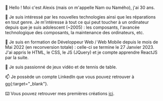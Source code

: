 👋 Hello ! Moi c'est Alexis (mais on m'appelle Nam ou Namého), j'ai 30 ans. 

👀 Je suis intéressé par les nouvelles technologies ainsi que les réparations en tout genre. Je m'intéresse à tout ce qui peut toucher à un ordinateur depuis que je suis adolescent (~2005) : les composants, l'avancée technologique des composants, la maintenance des ordinateurs, etc.

🌱 Je suis en formation de Développeur Web / Web Mobile depuis le mois de Mai 2022 (en reconversion totale) : celle-ci se termine le 27 Janvier 2023. J'ai appris le HTML, le CSS, le JS (JQuery) et je compte apprendre ReactJS par la suite. 

💞️ Je suis passionné de jeux vidéo et de tennis de table.

📫 Je possède un compte LinkedIn que vous pouvez retrouver à [go](https://www.linkedin.com/in/alexis-trudelle-ab9597194/){:target="_blank"}.

⌨️ Vous pouvez retrouver mes premières créations <a target="_blank" href="https://nameho.app/index.php">ici</a>.


<!---
Nameho/Nameho is a ✨ special ✨ repository because its `README.md` (this file) appears on your GitHub profile.
You can click the Preview link to take a look at your changes.
--->
